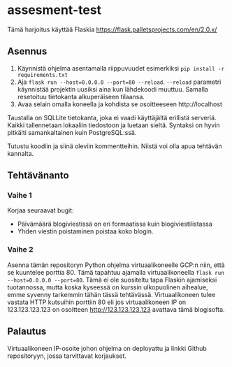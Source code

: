 # assesment-test

Tämä harjoitus käyttää Flaskia https://flask.palletsprojects.com/en/2.0.x/

## Asennus
1) Käynnistä ohjelma asentamalla riippuvuudet esimerkiksi `pip install -r requirements.txt`
2) Aja `flask run --host=0.0.0.0 --port=80 --reload`. `--reload` parametri käynnistää projektin uusiksi aina kun lähdekoodi muuttuu. Samalla resetoituu tietokanta alkuperäiseen tilaansa.
3) Avaa selain omalla koneella ja kohdista se osoitteeseen http://localhost


Taustalla on SQLLite tietokanta, joka ei vaadi käyttäjältä erillistä serveriä. Kaikki tallennetaan lokaaliin tiedostoon ja luetaan sieltä.
Syntaksi on hyvin pitkälti samankaltainen kuin PostgreSQL:ssä.

Tutustu koodiin ja siinä oleviin kommentteihin. Niistä voi olla apua tehtävän kannalta.

## Tehtävänanto

### Vaihe 1
Korjaa seuraavat bugit:
- Päivämäärä blogiviestissä on eri formaatissa kuin blogiviestilistassa
- Yhden viestin poistaminen poistaa koko blogin.

### Vaihe 2
Asenna tämän repositoryn Python ohjelma virtuaalikoneelle GCP:n niin, että se kuuntelee porttia 80.  Tämä tapahtuu ajamalla virtuaalikoneella `flask run --host=0.0.0.0 --port=80`. Tämä ei ole suositeltu tapa Flaskin ajamiseksi tuotannossa, mutta koska kyseessä on kurssin ulkopuolinen aihealue, emme syvenny tarkemmin tähän tässä tehtävässä. Virtuaalikoneen tulee vastata HTTP kutsuihin porttiin 80 eli jos virtuaalikoneen IP on 123.123.123.123 on osoitteen http://123.123.123.123 avattava tämä blogisofta.

## Palautus
Virtuaalikoneen IP-osoite johon ohjelma on deployattu ja linkki Github repositoryyn, jossa tarvittavat korjaukset.
